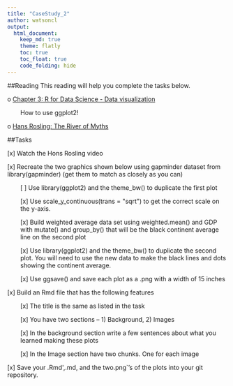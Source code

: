 ```yaml
---
title: "CaseStudy_2"
author: watsoncl 
output: 
  html_document:
    keep_md: true
    theme: flatly
    toc: true
    toc_float: true
    code_folding: hide
---
```




##Reading
This reading will help you complete the tasks below.

o [Chapter 3: R for Data Science - Data visualization](http://r4ds.had.co.nz/data-visualisation.html)

<div style="padding-left:30px;">

How to use ggplot2!

</div>

o [Hans Rosling: The River of Myths]()

##Tasks

[x] Watch the Hons Rosling video

[x] Recreate the two graphics shown below using gapminder dataset from library(gapminder) (get them to match as closely as you can) 

<div style="padding-left:30px;">

  [ ] Use library(ggplot2) and the theme_bw() to duplicate the first plot
  

  
  [x] Use scale_y_continuous(trans = "sqrt") to get the correct scale on the y-axis.
  
  [x] Build weighted average data set using weighted.mean() and GDP with mutate() and group_by() that will be the black continent average line on the second plot
  
  [x] Use library(ggplot2) and the theme_bw() to duplicate the second plot. You will need to use the new data to make the black lines and dots showing the continent average.
  

  
  [x] Use ggsave() and save each plot as a .png with a width of 15 inches

</div>

[x] Build an Rmd file that has the following features 

<div style="padding-left:30px;">

[x] The title is the same as listed in the task

[x] You have two sections – 1) Background, 2) Images

[x] In the background section write a few sentences about what you learned making these plots

[x] In the Image section have two chunks. One for each image

</div>

[x] Save your .Rmd',.md, and the two.png`’s of the plots into your git repository.
















